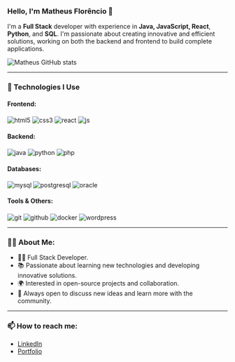 ### Hello, I'm Matheus Florêncio 📘

I'm a **Full Stack** developer with experience in **Java, JavaScript, React**, **Python**, and **SQL**. I'm passionate about creating innovative and efficient solutions, working on both the backend and frontend to build complete applications.

![Matheus GitHub stats](https://github-readme-stats.vercel.app/api?username=theusrodriguesz&show_icons=true&theme=dracula)

---

### 🚀 Technologies I Use

#### **Frontend**:
<div>
    <img align="center" alt="html5" src="https://img.shields.io/badge/HTML5-E34F26?style=for-the-badge&logo=html5&logoColor=white"/>
    <img align="center" alt="css3" src="https://img.shields.io/badge/CSS3-1572B6?style=for-the-badge&logo=css3&logoColor=white"/>
    <img align="center" alt="react" src="https://img.shields.io/badge/React-61DAFB?style=for-the-badge&logo=react&logoColor=black"/>
    <img align="center" alt="js" src="https://img.shields.io/badge/JavaScript-323330?style=for-the-badge&logo=javascript&logoColor=F7DF1E"/>
</div>

#### **Backend**:
<div>
    <img align="center" alt="java" src="https://img.shields.io/badge/Java-007396?style=for-the-badge&logo=java&logoColor=white"/>
    <img align="center" alt="python" src="https://img.shields.io/badge/Python-14354C?style=for-the-badge&logo=python&logoColor=white"/>
    <img align="center" alt="php" src="https://img.shields.io/badge/PHP-777BB4?style=for-the-badge&logo=php&logoColor=white"/>
</div>

#### **Databases**:
<div>
    <img align="center" alt="mysql" src="https://img.shields.io/badge/MySQL-00000F?style=for-the-badge&logo=mysql&logoColor=white"/>
    <img align="center" alt="postgresql" src="https://img.shields.io/badge/PostgreSQL-336791?style=for-the-badge&logo=postgresql&logoColor=white"/>
    <img align="center" alt="oracle" src="https://img.shields.io/badge/Oracle-F80000?style=for-the-badge&logo=oracle&logoColor=white"/>
</div>

#### **Tools & Others**:
<div>
    <img align="center" alt="git" src="https://img.shields.io/badge/Git-F05032?style=for-the-badge&logo=git&logoColor=white"/>
    <img align="center" alt="github" src="https://img.shields.io/badge/GitHub-181717?style=for-the-badge&logo=github&logoColor=white"/>
    <img align="center" alt="docker" src="https://img.shields.io/badge/Docker-2496ED?style=for-the-badge&logo=docker&logoColor=white"/>
    <img align="center" alt="wordpress" src="https://img.shields.io/badge/WordPress-21759B?style=for-the-badge&logo=wordpress&logoColor=white"/>
</div>

---

### 🧑‍💻 About Me:
- 👨‍💻 Full Stack Developer.
- 📚 Passionate about learning new technologies and developing innovative solutions.
- 🌍 Interested in open-source projects and collaboration.
- 💬 Always open to discuss new ideas and learn more with the community.

---

### 📫 How to reach me:
- [LinkedIn](https://www.linkedin.com/in/matheus-florencioo/)
- [Portfolio](https://www.yourportfolio.com)
